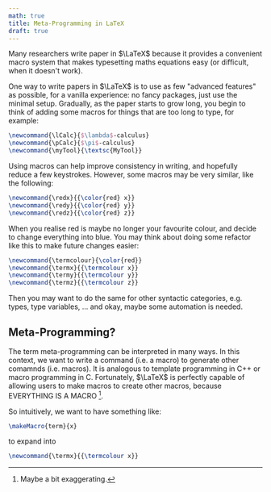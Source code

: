 ```yaml
---
math: true
title: Meta-Programming in LaTeX
draft: true
---
```


Many researchers write paper in $\LaTeX$ because it provides a convenient macro
system that makes typesetting maths equations easy (or difficult, when it
doesn't work).

One way to write papers in $\LaTeX$ is to use as few "advanced features" as
possible, for a vanilla experience: no fancy packages, just use the minimal
setup.
Gradually, as the paper starts to grow long, you begin to think of adding some
macros for things that are too long to type, for example:

```tex
\newcommand{\lCalc}{$\lambda$-calculus}
\newcommand{\pCalc}{$\pi$-calculus}
\newcommand{\myTool}{\textsc{MyTool}}
```

Using macros can help improve consistency in writing, and hopefully reduce a
few keystrokes.
However, some macros may be very similar, like the following:

```tex
\newcommand{\redx}{{\color{red} x}}
\newcommand{\redy}{{\color{red} y}}
\newcommand{\redz}{{\color{red} z}}
```

When you realise red is maybe no longer your favourite colour, and decide
to change everything into blue.
You may think about doing some refactor like this to make future changes
easier:

```tex
\newcommand{\termcolour}{\color{red}}
\newcommand{\termx}{{\termcolour x}}
\newcommand{\termy}{{\termcolour y}}
\newcommand{\termz}{{\termcolour z}}
```

Then you may want to do the same for other syntactic categories, e.g. types,
type variables, ... and okay, maybe some automation is needed.

## Meta-Programming?

The term meta-programming can be interpreted in many ways.
In this context, we want to write a command (i.e. a macro) to generate other
comamnds (i.e. macros).
It is analogous to template programming in C++ or macro programming in C.
Fortunately, $\LaTeX$ is perfectly capable of allowing users to make macros to
create other macros, because EVERYTHING IS A MACRO [^1].

[^1]: Maybe a bit exaggerating.

So intuitively, we want to have something like:

```tex
\makeMacro{term}{x}
```

to expand into
```tex
\newcommand{\termx}{{\termcolour x}}
```
